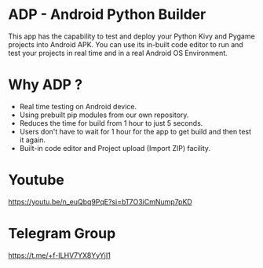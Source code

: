 # ADP - Android Python Builder
This app has the capability to test and deploy your Python Kivy and Pygame projects into Android APK. You can use its in-built code editor to run and test your projects in real time and in a real Android OS Environment.

# Why ADP ?
- Real time testing on Android device.
- Using prebuilt pip modules from our own repository.
- Reduces the time for build from 1 hour to just 5 seconds.
- Users don't have to wait for 1 hour for the app to get build and then test it again.
- Built-in code editor and Project upload (Import ZIP) facility.

# Youtube 
https://youtu.be/n_euQbq9PqE?si=bT7O3iCmNump7pKD

# Telegram Group
https://t.me/+f-ILHV7YX8YyYjI1
